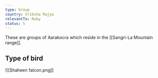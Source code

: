 ```yaml
---
type: Group
country: Vriksha Rajya
relevantTo: Ruby
status: 5
---
```


These are groups of Aarakocra which reside in the [[Sangri-La Mountain range]]. 








## Type of bird
![[Shaheen falcon.png]]